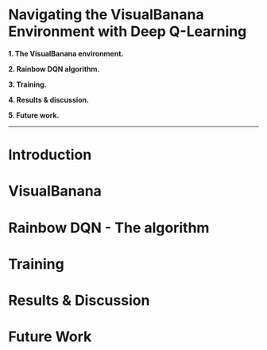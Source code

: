 # Navigating the VisualBanana Environment with Deep Q-Learning

**1. The VisualBanana environment.**

**2. Rainbow DQN algorithm.**

**3. Training.**

**4. Results & discussion.**

**5. Future work.**

---------
# Introduction


# VisualBanana


# Rainbow DQN - The algorithm


# Training


# Results & Discussion


# Future Work
